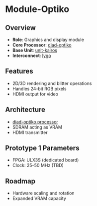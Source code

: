 # Module-Optiko

## Overview
- **Role**: Graphics and display module
- **Core Processor**: [diad-optiko](../../processors/optiko/optiko.md)
- **Base Unit**: [unit-kairos](../../units/kairos/kairos.md)
- **Interconnect**: [lygo](../../interfaces/lygo/lygo.md)

## Features
- 2D/3D rendering and blitter operations
- Handles 24-bit RGB pixels
- HDMI output for video

## Architecture
- [diad-optiko processor](../../processors/optiko/optiko.md)
- SDRAM acting as VRAM
- HDMI transmitter

## Prototype 1 Parameters
- FPGA: ULX3S (dedicated board)
- Clock: 25–50 MHz (TBD)

## Roadmap
- Hardware scaling and rotation
- Expanded VRAM capacity
